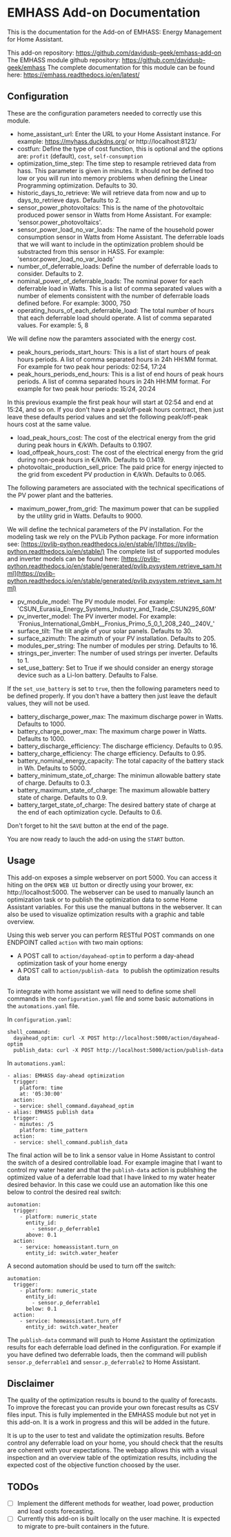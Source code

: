 # EMHASS Add-on Documentation

This is the documentation for the Add-on of EMHASS: Energy Management for Home Assistant.

This add-on repository: https://github.com/davidusb-geek/emhass-add-on
The EMHASS module github repository: https://github.com/davidusb-geek/emhass
The complete documentation for this module can be found here: https://emhass.readthedocs.io/en/latest/

## Configuration

These are the configuration parameters needed to correctly use this module.

- home_assistant_url: Enter the URL to your Home Assistant instance. For example: https://myhass.duckdns.org/ or http://localhost:8123/
- costfun: Define the type of cost function, this is optional and the options are: `profit` (default), `cost`, `self-consumption`
- optimization_time_step: The time step to resample retrieved data from hass. This parameter is given in minutes. It should not be defined too low or you will run into memory problems when defining the Linear Programming optimization. Defaults to 30. 
- historic_days_to_retrieve: We will retrieve data from now and up to days_to_retrieve days. Defaults to 2.
- sensor_power_photovoltaics: This is the name of the photovoltaic produced power sensor in Watts from Home Assistant. For example: 'sensor.power_photovoltaics'.
- sensor_power_load_no_var_loads: The name of the household power consumption sensor in Watts from Home Assistant. The deferrable loads that we will want to include in the optimization problem should be substracted from this sensor in HASS. For example: 'sensor.power_load_no_var_loads'
- number_of_deferrable_loads: Define the number of deferrable loads to consider. Defaults to 2.
- nominal_power_of_deferrable_loads: The nominal power for each deferrable load in Watts. This is a list of comma separated values with a number of elements consistent with the number of deferrable loads defined before. For example: 3000, 750
- operating_hours_of_each_deferrable_load: The total number of hours that each deferrable load should operate. A list of comma separated values. For example: 5, 8

We will define now the paramters associated with the energy cost.

- peak_hours_periods_start_hours: This is a list of start hours of peak hours periods. A list of comma separated hours in 24h HH:MM format. For example for two peak hour periods: 02:54, 17:24
- peak_hours_periods_end_hours: This is a list of end hours of peak hours periods. A list of comma separated hours in 24h HH:MM format. For example for two peak hour periods: 15:24, 20:24

In this previous example the first peak hour will start at 02:54 and end at 15:24, and so on. If you don't have a peak/off-peak hours contract, then just leave these defaults period values and set the following peak/off-peak hours cost at the same value.

- load_peak_hours_cost: The cost of the electrical energy from the grid during peak hours in €/kWh. Defaults to 0.1907.
- load_offpeak_hours_cost: The cost of the electrical energy from the grid during non-peak hours in €/kWh. Defaults to 0.1419.
- photovoltaic_production_sell_price: The paid price for energy injected to the grid from excedent PV production in €/kWh. Defaults to 0.065.

The following parameters are associated with the technical specifications of the PV power plant and the batteries.

- maximum_power_from_grid: The maximum power that can be supplied by the utility grid in Watts. Defaults to 9000.

We will define the technical parameters of the PV installation. For the modeling task we rely on the PVLib Python package. For more information see: [https://pvlib-python.readthedocs.io/en/stable/](https://pvlib-python.readthedocs.io/en/stable/)
The complete list of supported modules and inverter models can be found here: [https://pvlib-python.readthedocs.io/en/stable/generated/pvlib.pvsystem.retrieve_sam.html](https://pvlib-python.readthedocs.io/en/stable/generated/pvlib.pvsystem.retrieve_sam.html)

- pv_module_model: The PV module model. For example: 'CSUN_Eurasia_Energy_Systems_Industry_and_Trade_CSUN295_60M'
- pv_inverter_model: The PV inverter model. For example: 'Fronius_International_GmbH__Fronius_Primo_5_0_1_208_240__240V_'
- surface_tilt: The tilt angle of your solar panels. Defaults to 30.
- surface_azimuth: The azimuth of your PV installation. Defaults to 205.
- modules_per_string: The number of modules per string. Defaults to 16.
- strings_per_inverter: The number of used strings per inverter. Defaults to 1.
- set_use_battery: Set to True if we should consider an energy storage device such as a Li-Ion battery. Defaults to False.

If the `set_use_battery` is set to `true`, then the following parameters need to be defined properly. If you don't have a battery then just leave the default values, they will not be used.

- battery_discharge_power_max: The maximum discharge power in Watts. Defaults to 1000. 
- battery_charge_power_max: The maximum charge power in Watts. Defaults to 1000.
- battery_discharge_efficiency: The discharge efficiency. Defaults to 0.95.
- battery_charge_efficiency: The charge efficiency. Defaults to 0.95.
- battery_nominal_energy_capacity: The total capacity of the battery stack in Wh. Defaults to 5000. 
- battery_minimum_state_of_charge: The minimun allowable battery state of charge. Defaults to 0.3.
- battery_maximum_state_of_charge: The maximum allowable battery state of charge. Defaults to 0.9.
- battery_target_state_of_charge: The desired battery state of charge at the end of each optimization cycle. Defaults to 0.6.

Don't forget to hit the `SAVE` button at the end of the page.

You are now ready to lauch the add-on using the `START` button.

## Usage

This add-on exposes a simple webserver on port 5000. You can access it hiting on the `OPEN WEB UI` button or directly using your brower, ex: http://localhost:5000. The webserver can be used to manually launch an optimization task or to publish the optimization data to some Home Assistant variables. For this use the manual buttons in the webserver. It can also be used to visualize optimization results with a graphic and table overview.

Using this web server you can perform RESTful POST commands on one ENDPOINT called `action` with two main options:

- A POST call to `action/dayahead-optim` to perform a day-ahead optimization task of your home energy
- A POST call to `action/publish-data ` to publish the optimization results data

To integrate with home assistant we will need to define some shell commands in the `configuration.yaml` file and some basic automations in the `automations.yaml` file.

In `configuration.yaml`:

```
shell_command:
  dayahead_optim: curl -X POST http://localhost:5000/action/dayahead-optim
  publish_data: curl -X POST http://localhost:5000/action/publish-data 
```

In `automations.yaml`:

```
- alias: EMHASS day-ahead optimization
  trigger:
    platform: time
    at: '05:30:00'
  action:
  - service: shell_command.dayahead_optim
- alias: EMHASS publish data
  trigger:
  - minutes: /5
    platform: time_pattern
  action:
  - service: shell_command.publish_data
```

The final action will be to link a sensor value in Home Assistant to control the switch of a desired controllable load. For example imagine that I want to control my water heater and that the `publish-data` action is publishing the optimized value of a deferrable load that I have linked to my water heater desired behavior. In this case we could use an automation like this one below to control the desired real switch:

```
automation:
  trigger:
    - platform: numeric_state
      entity_id:
        - sensor.p_deferrable1
      above: 0.1
  action:
    - service: homeassistant.turn_on
      entity_id: switch.water_heater
```

A second automation should be used to turn off the switch:

```
automation:
  trigger:
    - platform: numeric_state
      entity_id:
        - sensor.p_deferrable1
      below: 0.1
  action:
    - service: homeassistant.turn_off
      entity_id: switch.water_heater
```
The `publish-data` command will push to Home Assistant the optimization results for each deferrable load defined in the configuration. For example if you have defined two deferrable loads, then the command will publish `sensor.p_deferrable1` and `sensor.p_deferrable2` to Home Assistant.

## Disclaimer

The quality of the optimization results is bound to the quality of forecasts. To improve the forecast you can provide your own forecast results as CSV files input. This is fully implemented in the EMHASS module but not yet in this add-on. It is a work in progress and this will be added in the future.

It is up to the user to test and validate the optimization results. Before control any deferrable load on your home, you should check that the results are coherent with your expectations. The webapp allows this with a visual inspection and an overview table of the optimization results, including the expected cost of the objective function choosed by the user.

## TODOs

- [ ] Implement the different methods for weather, load power, production and load costs forecasting.
- [ ] Currently this add-on is built locally on the user machine. It is expected to migrate to pre-built containers in the future.
